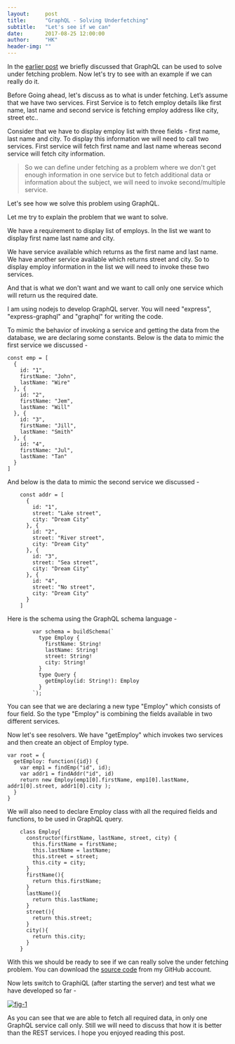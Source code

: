 ```yaml
---
layout:     post
title:      "GraphQL - Solving Underfetching"
subtitle:   "Let's see if we can"
date:       2017-08-25 12:00:00
author:     "HK"
header-img: ""
---
```



<p>In the  <a href="https://sharmahktech.github.io/2017/08/24/graphql-why-do-you-need-to-know/"> earlier post</a> we briefly discussed that GraphQL can be used to solve under fetching problem. Now let's try to see with an example if we can really do it.

</p>

<p>
Before Going ahead, let's discuss as to what is under fetching. Let’s assume that we have two services. First Service is to fetch employ details like first name, last name and second service is fetching employ address like city, street etc..

</p>
<p>
Consider that we have to display employ list with three fields - first name, last name and city. To display this information we will need to call two services. First service will fetch first name and last name whereas second service will fetch city information.

</p>

> So we can define under fetching as a problem where we don't get enough information in one service but to fetch additional data or information about the subject, we will need to invoke second/multiple service.

<p>
Let's see how we solve this problem using GraphQL.

</p>

<p>
Let me try to explain the problem that we want to solve.

</p>
<p>
We have a requirement to display list of employs. In the list we want to display first name last name and city.

</p>
<p>
We have service available which returns as the first name and last name. We have another service available which returns street and city. So to display employ information in the list we will need to invoke these two services.

</p>
<p>
And that is what we don't want and we want to call only one service which will return us the required date.

</p>

<p>
I am using nodejs to develop GraphQL server. You will need "express", "express-graphql" and "graphql" for writing the code.
</p>

<p>
To mimic the behavior of invoking a service and getting the data from the database, we are declaring some constants. Below is the data to mimic the first service we discussed -
</p>

    const emp = [
      {
        id: "1",
        firstName: "John",
        lastName: "Wire"
      }, {
        id: "2",
        firstName: "Jem",
        lastName: "Will"
      }, {
        id: "3",
        firstName: "Jill",
        lastName: "Smith"
      }, {
        id: "4",
        firstName: "Jul",
        lastName: "Tan"
      }
    ]


<p>
And below is the data to mimic the second service we discussed -
</p>

        const addr = [
          {
            id: "1",
            street: "Lake street",
            city: "Dream City"
          }, {
            id: "2",
            street: "River street",
            city: "Dream City"
          }, {
            id: "3",
            street: "Sea street",
            city: "Dream City"
          }, {
            id: "4",
            street: "No street",
            city: "Dream City"
          }
        ]

<p>
Here is the schema using the GraphQL schema language -
</p>

            var schema = buildSchema(`
              type Employ {
                firstName: String!
                lastName: String!
                street: String!
                city: String!
              }
              type Query {
                getEmploy(id: String!): Employ
              }
            `);
<P>
You can see that we are declaring a new type "Employ" which consists of four field. So the type "Employ" is combining the fields available in two different services.
</P>

<p>
Now let's see resolvers. We have "getEmploy" which invokes two  services and then create an object of Employ type.
</p>

    var root = {
      getEmploy: function({id}) {
        var emp1 = findEmp("id", id);
        var addr1 = findAddr("id", id)
        return new Employ(emp1[0].firstName, emp1[0].lastName, addr1[0].street, addr1[0].city );
      }
    }

<p>
We will also need to declare Employ class with all the required fields and functions, to be used in GraphQL query.
</p>

        class Employ{
          constructor(firstName, lastName, street, city) {
            this.firstName = firstName;
            this.lastName = lastName;
            this.street = street;
            this.city = city;
          }
          firstName(){
            return this.firstName;
          }
          lastName(){
            return this.lastName;
          }
          street(){
            return this.street;
          }
          city(){
            return this.city;
          }
        }
<p>
With this we should be ready to see if we can really solve the under fetching problem. You can download the <a href="https://github.com/sharmahktech/graphqlexp/"> source code</a> from my GitHub account.
<p>

<p>
Now lets switch to GraphiQL (after starting the server) and test what we have developed so far -
</p>

<a href="#">
    <img src="{{ site.baseurl }}/img/graphiql-1.jpg" alt="fig-1">
</a>

<p>
As you can see that we are able to fetch all required data, in only one GraphQL service call only. Still we will need to discuss that how it is better than the REST services.
I hope you enjoyed reading this post.
</p>
